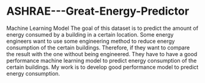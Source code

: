 # ASHRAE---Great-Energy-Predictor
Machine Learning Model
The goal of this dataset is to predict the amount of energy consumed by a building in a certain location. Some energy engineers want to use some engineering method to reduce energy consumption of the certain buildings. Therefore, if they want to compare the result with the one without being engineered. They have to have a good performance machine learning model to predict energy consumption of the certain buildings. My work is to develop good performance model to predict energy consumption.
